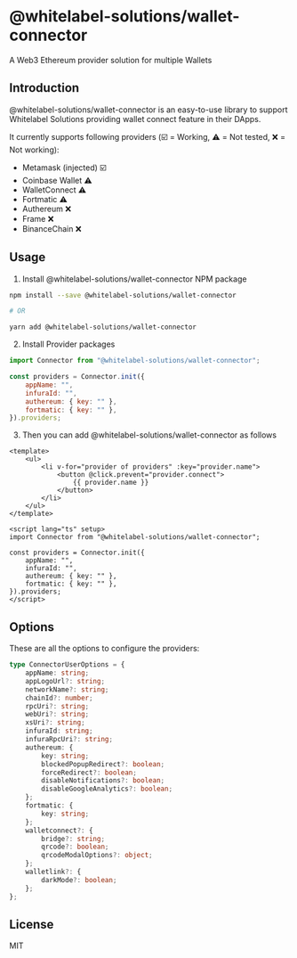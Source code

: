 # @whitelabel-solutions/wallet-connector

A Web3 Ethereum provider solution for multiple Wallets

## Introduction

@whitelabel-solutions/wallet-connector is an easy-to-use library to support Whitelabel Solutions providing wallet connect feature in their DApps.

It currently supports following providers (:ballot_box_with_check: = Working, :warning: = Not tested, :x: = Not working):
- Metamask (injected) :ballot_box_with_check:
- Coinbase Wallet :warning:
- WalletConnect :warning:
- Fortmatic :warning:
- Authereum :x:
- Frame :x:
- BinanceChain :x:

## Usage

1. Install @whitelabel-solutions/wallet-connector NPM package

```bash
npm install --save @whitelabel-solutions/wallet-connector

# OR

yarn add @whitelabel-solutions/wallet-connector
```

2. Install Provider packages

```js
import Connector from "@whitelabel-solutions/wallet-connector";

const providers = Connector.init({
    appName: "",
    infuraId: "",
    authereum: { key: "" },
    fortmatic: { key: "" },
}).providers;
```

3. Then you can add @whitelabel-solutions/wallet-connector as follows

```vue
<template>
    <ul>
        <li v-for="provider of providers" :key="provider.name">
            <button @click.prevent="provider.connect">
                {{ provider.name }}
            </button>
        </li>
    </ul>
</template>

<script lang="ts" setup>
import Connector from "@whitelabel-solutions/wallet-connector";

const providers = Connector.init({
    appName: "",
    infuraId: "",
    authereum: { key: "" },
    fortmatic: { key: "" },
}).providers;
</script>
```

## Options

These are all the options to configure the providers:
```ts
type ConnectorUserOptions = {
    appName: string;
    appLogoUrl?: string;
    networkName?: string;
    chainId?: number;
    rpcUri?: string;
    webUri?: string;
    xsUri?: string;
    infuraId: string;
    infuraRpcUri?: string;
    authereum: {
        key: string;
        blockedPopupRedirect?: boolean;
        forceRedirect?: boolean;
        disableNotifications?: boolean;
        disableGoogleAnalytics?: boolean;
    };
    fortmatic: {
        key: string;
    };
    walletconnect?: {
        bridge?: string;
        qrcode?: boolean;
        qrcodeModalOptions?: object;
    };
    walletlink?: {
        darkMode?: boolean;
    };
};
```

## License

MIT